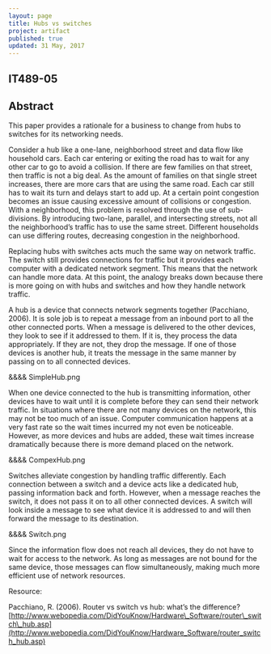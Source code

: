 ```yaml
---
layout: page
title: Hubs vs switches
project: artifact
published: true
updated: 31 May, 2017
---
```


## IT489-05
## Abstract

This paper provides a rationale for a business to change from hubs to switches for its networking needs.

Consider a hub like a one-lane, neighborhood street and data flow like household cars. Each car entering or exiting the road has to wait for any other car to go to avoid a collision. If there are few families on that street, then traffic is not a big deal. As the amount of families on that single street increases, there are more cars that are using the same road. Each car still has to wait its turn and delays start to add up. At a certain point congestion becomes an issue causing excessive amount of collisions or congestion. With a neighborhood, this problem is resolved through the use of sub-divisions. By introducing two-lane, parallel, and intersecting streets, not all the neighborhood’s traffic has to use the same street. Different households can use differing routes, decreasing congestion in the neighborhood.

Replacing hubs with switches acts much the same way on network traffic. The switch still provides connections for traffic but it provides each computer with a dedicated network segment. This means that the network can handle more data. At this point, the analogy breaks down because there is more going on with hubs and switches and how they handle network traffic.

A hub is a device that connects network segments together (Pacchiano, 2006). It is sole job is to repeat a message from an inbound port to all the other connected ports. When a message is delivered to the other devices, they look to see if it addressed to them. If it is, they process the data appropriately. If they are not, they drop the message. If one of those devices is another hub, it treats the message in the same manner by passing on to all connected devices.

&&&& SimpleHub.png

When one device connected to the hub is transmitting information, other devices have to wait until it is complete before they can send their network traffic. In situations where there are not many devices on the network, this may not be too much of an issue. Computer communication happens at a very fast rate so the wait times incurred my not even be noticeable. However, as more devices and hubs are added, these wait times increase dramatically because there is more demand placed on the network.

&&&& CompexHub.png

Switches alleviate congestion by handling traffic differently. Each connection between a switch and a device acts like a dedicated hub, passing information back and forth. However, when a message reaches the switch, it does not pass it on to all other connected devices. A switch will look inside a message to see what device it is addressed to and will then forward the message to its destination.

&&&& Switch.png

Since the information flow does not reach all devices, they do not have to wait for access to the network. As long as messages are not bound for the same device, those messages can flow simultaneously, making much more efficient use of network resources.

Resource:

Pacchiano, R. (2006). Router vs switch vs hub: what’s the difference? [http://www.webopedia.com/DidYouKnow/Hardware\_Software/router\_switch\_hub.asp](http://www.webopedia.com/DidYouKnow/Hardware_Software/router_switch_hub.asp)

